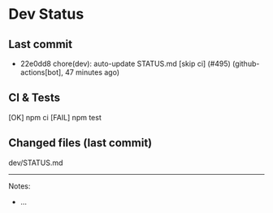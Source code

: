 # Dev Status

## Last commit
- 22e0dd8 chore(dev): auto-update STATUS.md [skip ci] (#495) (github-actions[bot], 47 minutes ago)
## CI & Tests
[OK] npm ci
[FAIL] npm test

## Changed files (last commit)
dev/STATUS.md

---
Notes:
- ...
